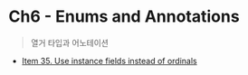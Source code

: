 # Ch6 - Enums and Annotations
> 열거 타입과 어노테이션

- [Item 35. Use instance fields instead of ordinals](https://github.com/koda93/koda93.github.io/blob/master/_posts/2019/02/2019-02-20-Java-Use-instance-fields-instead-of-ordinals.md)

